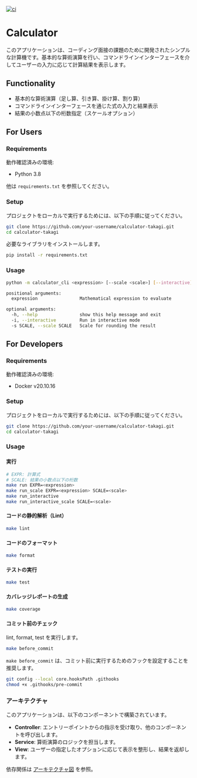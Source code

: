 [![ci](https://github.com/shingotakagij7a/calculator-takagi/actions/workflows/ci.yml/badge.svg)](https://github.com/shingotakagij7a/calculator-takagi/actions/workflows/ci.yml)


# Calculator

このアプリケーションは、コーディング面接の課題のために開発されたシンプルな計算機です。基本的な算術演算を行い、コマンドラインインターフェースを介してユーザーの入力に応じて計算結果を表示します。

## Functionality

- 基本的な算術演算（足し算、引き算、掛け算、割り算）
- コマンドラインインターフェースを通じた式の入力と結果表示
- 結果の小数点以下の桁数指定（スケールオプション）

## For Users

### Requirements

動作確認済みの環境:

- Python 3.8

他は `requirements.txt` を参照してください。

### Setup

プロジェクトをローカルで実行するためには、以下の手順に従ってください。

```bash
git clone https://github.com/your-username/calculator-takagi.git
cd calculator-takagi
```

必要なライブラリをインストールします。

```bash
pip install -r requirements.txt
```

### Usage

```bash
python -m calculator_cli <expression> [--scale <scale>] [--interactive]

positional arguments:
  expression                Mathematical expression to evaluate

optional arguments:
  -h, --help                show this help message and exit
  -i, --interactive         Run in interactive mode
  -s SCALE, --scale SCALE   Scale for rounding the result
```

## For Developers

### Requirements

動作確認済みの環境:

- Docker v20.10.16

### Setup

プロジェクトをローカルで実行するためには、以下の手順に従ってください。

```bash
git clone https://github.com/your-username/calculator-takagi.git
cd calculator-takagi
```

### Usage

#### 実行

```bash
# EXPR: 計算式
# SCALE: 結果の小数点以下の桁数
make run EXPR=<expression>
make run_scale EXPR=<expression> SCALE=<scale>
make run_interactive
make run_interactive_scale SCALE=<scale>
```

#### コードの静的解析（Lint）

```bash
make lint
```

#### コードのフォーマット

```bash
make format
```

#### テストの実行

```bash
make test
```

#### カバレッジレポートの生成

```bash
make coverage
```

#### コミット前のチェック

lint, format, test を実行します。

```bash
make before_commit
```

`make before_commit` は、コミット前に実行するためのフックを設定することを推奨します。

```bash
git config --local core.hooksPath .githooks
chmod +x .githooks/pre-commit
```

### アーキテクチャ

このアプリケーションは、以下のコンポーネントで構築されています。

- **Controller**: エントリーポイントからの指示を受け取り、他のコンポーネントを呼び出します。
- **Service**: 算術演算のロジックを担当します。
- **View**: ユーザーの指定したオプションに応じて表示を整形し、結果を返却します。

依存関係は [アーキテクチャ図](docs/architecture.drawio) を参照。
